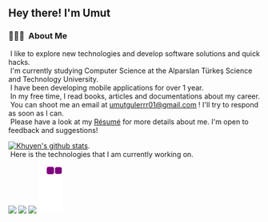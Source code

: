 
<h2>Hey there! I'm Umut</h2>

<!-- ## 👋 &nbsp;Hey there! I'm Umut -->

### 👨🏻‍💻 &nbsp;About Me

 &nbsp;I like to explore new technologies and develop software solutions and quick hacks.\
 &nbsp;I'm currently studying Computer Science at the Alparslan Türkeş Science and Technology University.\
 &nbsp;I have been developing mobile applications for over 1 year.\
 &nbsp;In my free time, I read books, articles and documentations about my career.\
 &nbsp;You can shoot me an email at umutgulerrr01@gmail.com ! I'll try to respond as soon as I can.\
 &nbsp;Please have a look at my [Résumé](http://umutlaguler.com) for more details about me. I'm open to feedback and suggestions!



[![Khuyen's github stats](https://github-readme-stats.vercel.app/api?username=umutlaguler&count_private=true&show_icons=true&theme=radical&hide_rank=false)](https://github.com/umutlaguler/github-readme-stats).\
&nbsp;Here is the technologies that I am currently working on.\
![](https://img.shields.io/badge/JavaScript-F7DF1E?style=for-the-badge&logo=javascript&logoColor=black)
![](https://img.shields.io/badge/HTML5-E34F26?style=for-the-badge&logo=html5&logoColor=white)
![](https://img.shields.io/badge/CSS3-1572B6?style=for-the-badge&logo=css3&logoColor=white)
![snake gif](https://github.com/AvidCoder101/AvidCoder101/blob/output/github-contribution-grid-snake.gif)

